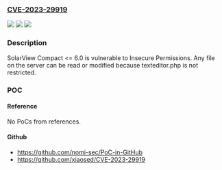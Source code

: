 ### [CVE-2023-29919](https://cve.mitre.org/cgi-bin/cvename.cgi?name=CVE-2023-29919)
![](https://img.shields.io/static/v1?label=Product&message=n%2Fa&color=blue)
![](https://img.shields.io/static/v1?label=Version&message=n%2Fa&color=blue)
![](https://img.shields.io/static/v1?label=Vulnerability&message=n%2Fa&color=brighgreen)

### Description

SolarView Compact <= 6.0 is vulnerable to Insecure Permissions. Any file on the server can be read or modified because texteditor.php is not restricted.

### POC

#### Reference
No PoCs from references.

#### Github
- https://github.com/nomi-sec/PoC-in-GitHub
- https://github.com/xiaosed/CVE-2023-29919

